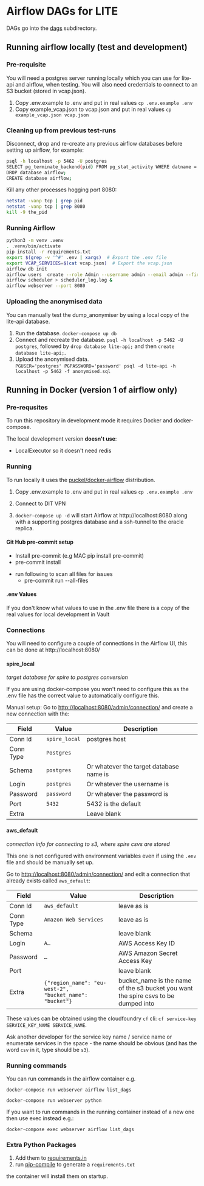 # Airflow DAGs for LITE

DAGs go into the [dags](./dags) subdirectory.

## Running airflow locally (test and development)

### Pre-requisite

You will need a postgres server running locally which you can use for lite-api and airflow, when testing. You will also
need credentials to connect to an S3 bucket (stored in vcap.json).

1. Copy .env.example to .env and put in real values
   `cp .env.example .env`
2. Copy example_vcap.json to vcap.json and put in real values
   `cp example_vcap.json vcap.json`

### Cleaning up from previous test-runs

Disconnect, drop and re-create any previous airflow databases before setting up airflow, for example:

```bash
psql -h localhost -p 5462 -U postgres
SELECT pg_terminate_backend(pid) FROM pg_stat_activity WHERE datname = 'airflow';
DROP database airflow;
CREATE database airflow;
```

Kill any other processes hogging port 8080:

```bash
netstat -vanp tcp | grep pid
netstat -vanp tcp | grep 8080
kill -9 the_pid
```

### Running Airflow

```bash
python3 -m venv .venv
. .venv/bin/activate
pip install -r requirements.txt
export $(grep -v '^#' .env | xargs)  # Export the .env file
export VCAP_SERVICES=$(cat vcap.json)  # Export the vcap.json
airflow db init
airflow users  create --role Admin --username admin --email admin --firstname admin --lastname admin --password admin #/PS-IGNORE
airflow scheduler > scheduler_log.log &
airflow webserver --port 8080
```

### Uploading the anonymised data

You can manually test the dump_anonymiser by using a local copy of the
lite-api database.

1. Run the database. `docker-compose up db`
1. Connect and recreate the database. `psql -h localhost -p 5462 -U postgres`,
   followed by `drop database lite-api;` and then `create database lite-api;`.
1. Upload the anonymised data.  
   `PGUSER='postgres' PGPASSWORD='password' psql -d lite-api -h localhost -p 5462 -f anonymised.sql`

## Running in Docker (version 1 of airflow only)

### Pre-requsites

To run this repository in development mode it requires Docker and docker-compose.

The local development version **doesn't use**:

- LocalExecutor so it doesn't need redis

### Running

To run locally it uses the [puckel/docker-airflow](https://github.com/puckel/docker-airflow)
distribution.

1. Copy .env.example to .env and put in real values
   `cp .env.example .env`

2. Connect to DIT VPN

3. `docker-compose up -d` will start Airflow at http://localhost:8080 along with a
   supporting postgres database and a ssh-tunnel to the oracle replica.

#### Git Hub pre-commit setup
- Install pre-commit (e.g MAC pip install pre-commit)
- pre-commit install
* run following to scan all files for issues
  - pre-commit run --all-files

#### .env Values

If you don't know what values to use in the .env file there is a copy of the
real values for local development in Vault

### Connections

You will need to configure a couple of connections in the Airflow UI, this can
be done at http://localhost:8080/

#### spire_local

_target database for spire to postgres conversion_

If you are using docker-compose you won't need to configure this as the .env file
has the correct value to automatically configure this.

Manual setup:
Go to [http://localhost:8080/admin/connection/](http://localhost:8080/admin/connection/) and create a
new connection with the:

| Field     | Value         | Description                             |
| --------- | ------------- | --------------------------------------- |
| Conn Id   | `spire_local` | postgres host                           |
| Conn Type | `Postgres`    |                                         |
| Schema    | `postgres`    | Or whatever the target database name is |
| Login     | `postgres`    | Or whatever the username is             |
| Password  | `password`    | Or whatever the password is             |
| Port      | `5432`        | 5432 is the default                     |
| Extra     |               | Leave blank                             |

#### aws_default

_connection info for connecting to s3, where spire csvs are stored_

This one is not configured with environment variables even if using the `.env` file and should be
manually set up.

Go to [http://localhost:8080/admin/connection/](http://localhost:8080/admin/connection/) and edit a
connection that already exists called `aws_default`:

| Field     | Value                                                   | Description                                                                        |
| --------- | ------------------------------------------------------- | ---------------------------------------------------------------------------------- |
| Conn Id   | `aws_default`                                           | leave as is                                                                        |
| Conn Type | `Amazon Web Services`                                   | leave as is                                                                        |
| Schema    |                                                         | leave blank                                                                        |
| Login     | `A…`                                                    | AWS Access Key ID                                                                  |
| Password  | `…`                                                     | AWS Amazon Secret Access Key                                                       |
| Port      |                                                         | leave blank                                                                        |
| Extra     | `{"region_name": "eu-west-2", "bucket_name": "bucket"}` | bucket_name is the name of the s3 bucket you want the spire csvs to be dumped into |

These values can be obtained using the cloudfoundry `cf` cli:
`cf service-key SERVICE_KEY_NAME SERVICE_NAME`.

Ask another developer for the service key name / service name
or enumerate services in the space - the name should be obvious
(and has the word `csv` in it, type should be `s3`).

### Running commands

You can run commands in the airflow container e.g.

`docker-compose run webserver airflow list_dags`

`docker-compose run webserver python`

If you want to run commands in the running container instead of a new one then
use exec instead e.g.:

`docker-compose exec webserver airflow list_dags`

### Extra Python Packages

1. Add them to [requirements.in](./requirements.in)
2. run [pip-compile](https://github.com/jazzband/pip-tools) to generate a `requirements.txt`

the container will
install them on startup.
